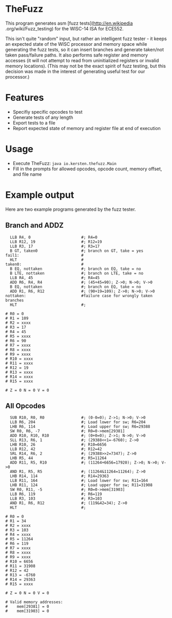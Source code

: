 # TheFuzz
This program generates asm [fuzz tests](http://en.wikipedia
.org/wiki/Fuzz_testing) for the WISC-14 ISA for ECE552.

This isn't quite "random" input, but rather an intelligent fuzz tester - it
keeps an expected state of the WISC processor and memory space while
generating the fuzz tests, so it can insert branches and generate taken/not
taken pass/failure paths. It also performs safe register and memory accesses
(it will not attempt to read from uninitialized registers or invalid memory
locations). (This may not be the exact spirit of fuzz testing,
but this decision was made in the interest of generating useful test for our
processor.)

# Features
* Specifiy specific opcodes to test
* Generate tests of any length
* Export tests to a file
* Report expected state of memory and register file at end of execution

# Usage
* Execute TheFuzz: `java io.kersten.thefuzz.Main`
* Fill in the prompts for allowed opcodes, opcode count, memory offset,
and file name

# Example output
Here are two example programs generated by the fuzz tester.

## Branch and ADDZ

      LLB R4, 0                      #; R4=0
      LLB R12, 19                    #; R12=19
      LLB R3, 17                     #; R3=17
      B GT, taken0                   #; branch on GT, take = yes
    fail1:                           #
      HLT                            #
    taken0:                          #
      B EQ, nottaken                 #; branch on EQ, take = no
      B LTE, nottaken                #; branch on LTE, take = no
      LLB R4, 45                     #; R4=45
      ADD R6, R4, R4                 #; (45+45=90); Z->0; N->0; V->0
      B EQ, nottaken                 #; branch on EQ, take = no
      ADD R1, R6, R12                #; (90+19=109); Z->0; N->0; V->0
    nottaken:                        #failure case for wrongly taken branches
      HLT                            #;

    # R0 = 0
    # R1 = 109
    # R2 = xxxx
    # R3 = 17
    # R4 = 45
    # R5 = xxxx
    # R6 = 90
    # R7 = xxxx
    # R8 = xxxx
    # R9 = xxxx
    # R10 = xxxx
    # R11 = xxxx
    # R12 = 19
    # R13 = xxxx
    # R14 = xxxx
    # R15 = xxxx

    # Z = 0 N = 0 V = 0

## All Opcodes

      SUB R10, R0, R0                #; (0-0=0); Z->1; N->0; V->0
      LLB R6, 204                    #; Load lower for sw; R6=204
      LHB R6, 114                    #; Load upper for sw; R6=29388
      SW R0, R6, -7                  #; R0=0->mem[29381]
      ADD R10, R10, R10              #; (0+0=0); Z->1; N->0; V->0
      SLL R13, R6, 1                 #; (29388<<1=-6760); Z->0
      LHB R10, 26                    #; R10=6656
      LLB R12, 42                    #; R12=42
      SRL R14, R6, 2                 #; (29388>>2=7347); Z->0
      LHB R5, 44                     #; R5=11264
      ADD R11, R5, R10               #; (11264+6656=17920); Z->0; N->0; V->0
      AND R1, R5, R5                 #; (11264&11264=11264); Z->0
      LHB R14, 114                   #; R14=29363
      LLB R11, 164                   #; Load lower for sw; R11=164
      LHB R11, 124                   #; Load upper for sw; R11=31908
      SW R0, R11, -5                 #; R0=0->mem[31903]
      LLB R6, 119                    #; R6=119
      LLB R3, 103                    #; R3=103
      AND R1, R6, R12                #; (119&42=34); Z->0
      HLT                            #;

    # R0 = 0
    # R1 = 34
    # R2 = xxxx
    # R3 = 103
    # R4 = xxxx
    # R5 = 11264
    # R6 = 119
    # R7 = xxxx
    # R8 = xxxx
    # R9 = xxxx
    # R10 = 6656
    # R11 = 31908
    # R12 = 42
    # R13 = -6760
    # R14 = 29363
    # R15 = xxxx

    # Z = 0 N = 0 V = 0

    # Valid memory addresses:
    #    mem[29381] = 0
    #    mem[31903] = 0

